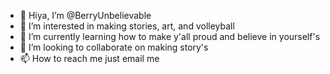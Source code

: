 - 👋 Hiya, I’m @BerryUnbelievable
- 👀 I’m interested in making stories, art, and volleyball
- 🌱 I’m currently learning how to make y'all proud and believe in yourself's
- 💞️ I’m looking to collaborate on making story's
- 📫 How to reach me just email me

<!---
BerryUnbelievable/BerryUnbelievable is a ✨ special ✨ repository because its `README.md` (this file) appears on your GitHub profile.
You can click the Preview link to take a look at your changes.
--->
